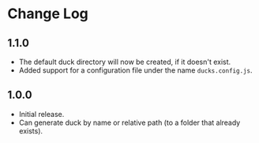 # Change Log

## 1.1.0

- The default duck directory will now be created, if it doesn't exist.
- Added support for a configuration file under the name `ducks.config.js`.


## 1.0.0

- Initial release.
- Can generate duck by name or relative path (to a folder that already exists).